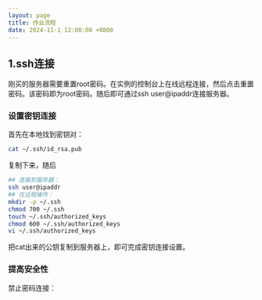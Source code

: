 ```yaml
---
layout: page
title: 作业流程
date: 2024-11-1 12:00:00 +0800
---
```

## 1.ssh连接
刚买的服务器需要重置root密码。在实例的控制台上在线远程连接，然后点击重置密码。该密码即为root密码。随后即可通过ssh user@ipaddr连接服务器。

### 设置密钥连接
首先在本地找到密钥对：
```bash
cat ~/.ssh/id_rsa.pub
```
复制下来，随后
```bash
## 连接到服务器：
ssh user@ipaddr
## 在远程操作：
mkdir -p ~/.ssh
chmod 700 ~/.ssh
touch ~/.ssh/authorized_keys
chmod 600 ~/.ssh/authorized_keys
vi ~/.ssh/authorized_keys
```
把cat出来的公钥复制到服务器上，即可完成密钥连接设置。

### 提高安全性
禁止密码连接：
